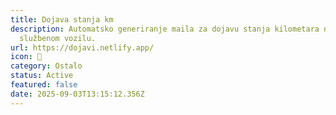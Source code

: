 ```yaml
---
title: Dojava stanja km
description: Automatsko generiranje maila za dojavu stanja kilometara na vašem
  službenom vozilu.
url: https://dojavi.netlify.app/
icon: 🚗
category: Ostalo
status: Active
featured: false
date: 2025-09-03T13:15:12.356Z
---
```

